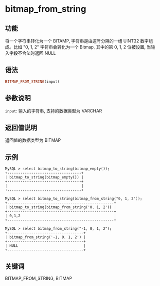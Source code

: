 # bitmap_from_string

## 功能

将一个字符串转化为一个 BITAMP, 字符串是由逗号分隔的一组 UINT32 数字组成。比如 "0, 1, 2" 字符串会转化为一个 Bitmap, 其中的第 0, 1, 2 位被设置, 当输入字段不合法时返回 NULL

## 语法

```Haskell
BITMAP_FROM_STRING(input)
```

## 参数说明

`input`: 输入的字符串, 支持的数据类型为 VARCHAR

## 返回值说明

返回值的数据类型为 BITMAP

## 示例

```Plain Text
MySQL > select bitmap_to_string(bitmap_empty());
+----------------------------------+
| bitmap_to_string(bitmap_empty()) |
+----------------------------------+
|                                  |
+----------------------------------+

MySQL > select bitmap_to_string(bitmap_from_string("0, 1, 2"));
+-------------------------------------------------+
| bitmap_to_string(bitmap_from_string('0, 1, 2')) |
+-------------------------------------------------+
| 0,1,2                                           |
+-------------------------------------------------+

MySQL > select bitmap_from_string("-1, 0, 1, 2");
+-----------------------------------+
| bitmap_from_string('-1, 0, 1, 2') |
+-----------------------------------+
| NULL                              |
+-----------------------------------+
```

## 关键词

BITMAP_FROM_STRING, BITMAP
